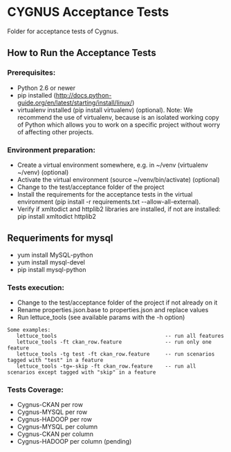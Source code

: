 # CYGNUS Acceptance Tests

Folder for acceptance tests of Cygnus.

## How to Run the Acceptance Tests

### Prerequisites:

- Python 2.6 or newer
- pip installed (http://docs.python-guide.org/en/latest/starting/install/linux/)
- virtualenv installed (pip install virtualenv) (optional).
Note: We recommend the use of virtualenv, because is an isolated working copy of Python which allows you to work on a specific project without worry of affecting other projects.

### Environment preparation:

- Create a virtual environment somewhere, e.g. in ~/venv (virtualenv ~/venv) (optional)
- Activate the virtual environment (source ~/venv/bin/activate) (optional)
- Change to the test/acceptance folder of the project
- Install the requirements for the acceptance tests in the virtual environment (pip install -r requirements.txt --allow-all-external).
- Verify if  xmltodict and httplib2 libraries are installed, if not are installed:
     pip install xmltodict httplib2

## Requeriments for mysql

-  yum install MySQL-python
-  yum install mysql-devel
-  pip install mysql-python

### Tests execution:

- Change to the test/acceptance folder of the project if not already on it
- Rename properties.json.base to properties.json and replace values
- Run lettuce_tools (see available params with the -h option)

```
Some examples:
   lettuce_tools                                   -- run all features
   lettuce_tools -ft ckan_row.feature              -- run only one feature
   lettuce_tools -tg test -ft ckan_row.feature     -- run scenarios tagged with "test" in a feature
   lettuce_tools -tg=-skip -ft ckan_row.feature    -- run all scenarios except tagged with "skip" in a feature
```

### Tests Coverage:

- Cygnus-CKAN per row
- Cygnus-MYSQL per row
- Cygnus-HADOOP per row
- Cygnus-MYSQL per column
- Cygnus-CKAN per column
- Cygnus-HADOOP per column (pending)





